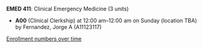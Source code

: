 **EMED 411**: Clinical Emergency Medicine (3 units)

- **A00** (Clinical Clerkship) at 12:00 am–12:00 am on Sunday (location TBA) by Fernandez, Jorge A (A11123117)

[Enrollment numbers over time](./EMED411.tsv)
